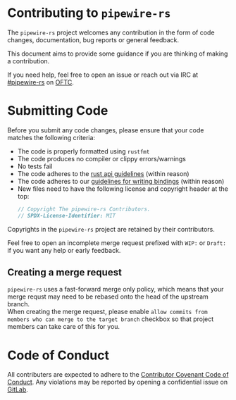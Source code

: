 # Contributing to `pipewire-rs`

The `pipewire-rs` project welcomes any contribution in the form of code changes, documentation,
bug reports or general feedback.

This document aims to provide some guidance if you are thinking of making a contribution.

If you need help, feel free to open an issue or reach out via IRC at [#pipewire-rs](irc://irc.oftc.net:6667/pipewire-rs) on [OFTC](https://www.oftc.net/).

# Submitting Code

Before you submit any code changes, please ensure that your code matches the following criteria:

- The code is properly formatted using `rustfmt`
- The code produces no compiler or clippy errors/warnings
- No tests fail
- The code adheres to the [rust api guidelines](https://rust-lang.github.io/api-guidelines/) (within reason)
- The code adheres to our [guidelines for writing bindings](https://gitlab.freedesktop.org/pipewire/pipewire-rs/-/blob/main/docs/guidelines_for_bindings.md) (within reason)
- New files need to have the following license and copyright header at the top:
  ```rust
  // Copyright The pipewire-rs Contributors.
  // SPDX-License-Identifier: MIT
  ```

Copyrights in the `pipewire-rs` project are retained by their contributors.

Feel free to open an incomplete merge request prefixed with `WIP:` or `Draft:` if you want any help or early feedback.

## Creating a merge request
`pipewire-rs` uses a fast-forward merge only policy, which means that your merge requst may need to be rebased onto the head of the upstream branch. \
When creating the merge request, please enable `allow commits from members who can merge to the target branch` checkbox so that project members can take care of this for you.

# Code of Conduct
All contributers are expected to adhere to the [Contributor Covenant Code of Conduct](code_of_conduct.md).
Any violations may be reported by opening a confidential issue
on [GitLab](https://gitlab.freedesktop.org/pipewire/pipewire-rs/-/issues/new).

